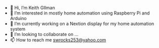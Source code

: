 - 👋 Hi, I’m Keith GIlman
- 👀 I’m interested in mostly home automation using Raspberry Pi and Arduino
- 🌱 I’m currently working on a Nextion display for my home automation system
- 💞️ I’m looking to collaborate on ...
- 📫 How to reach me swrocks253@yahoo.com

<!---
swrocks253/swrocks253 is a ✨ special ✨ repository because its `README.md` (this file) appears on your GitHub profile.
You can click the Preview link to take a look at your changes.
--->

